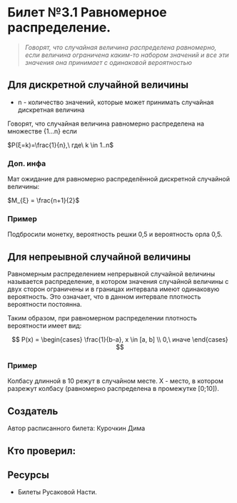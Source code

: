 # Билет №3.1 Равномерное распределение.

> *Говорят, что случайная величина распределена равномерно, если величина ограничена каким-то набором значений и все эти значения она принимает с одинаковой вероятностью*

## Для дискретной случайной величины

- n - количество значений, которые может принимать случайная дискретная величина

Говорят, что случайная величина равномерно распределена на множестве {1…n} если  

$P(ξ=k)=\frac{1}{n},\ где\ k \in 1..n$

### Доп. инфа
Мат ожидание для равномерно распределённой дискретной случайной величины:

$M_{ξ} = \frac{n+1}{2}$

### Пример

Подбросили монетку, вероятность решки 0,5 и вероятность орла 0,5.

## Для непреывной случайной величины

Равномерным распределением непрерывной случайной величины называется распределение, в котором значения случайной величины с двух сторон ограничены и в границах интервала имеют одинаковую вероятность. Это означает, что в данном интервале плотность вероятности постоянна. 

Таким образом, при равномерном распределении плотность вероятности имеет вид: 

$$ P(x) = 
\begin{cases}
  \frac{1}{b-a}, x \in [a, b] \\
  0,\ иначе
\end{cases}
$$

### Пример

Колбасу длинной в 10 режут в случайном месте. X - место, в котором разрежут колбасу (равномерно распределена в промежутке [0;10]).

## Создатель

Автор расписанного билета: Курочкин Дима

Кто проверил:
- 

## Ресурсы
- Билеты Русаковой Насти.
